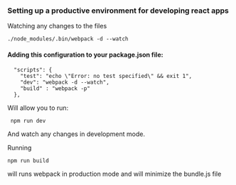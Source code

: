 ### Setting up a productive environment for developing react apps

Watching any changes to the files
```
./node_modules/.bin/webpack -d --watch
```

#### Adding this configuration to your package.json file:
```
  "scripts": {
    "test": "echo \"Error: no test specified\" && exit 1",
    "dev": "webpack -d --watch",
    "build" : "webpack -p"
  },
```
Will allow you to run:
```
 npm run dev
```

And watch any changes in development mode.

Running
```
npm run build
```

will runs webpack in production mode and will minimize the bundle.js file
